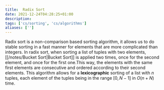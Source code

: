 ```yaml
---
title:  Radix Sort
date: 2021-12-24T04:28:25+01:00
description: 
tags: ['cs/sorting', 'cs/algorithms']
aliases: ['']
---
```

Radix sort is a non-comparison based sorting algorithm, it allows us to do stable sorting in a fast manner for elements that are more complicated than integers. In radix sort, when sorting a list of tuples with two elements, [[/notes/Bucket Sort|Bucket Sort]] is applied two times, once for the second element, and once for the first one.This way, the elements with the same first elements are consecutive and ordered according to their second elements. This algorithm allows for a **lexicographic** sorting of a list with $n$ tuples, each element of the tuples being in the range $[0,N-1]$ in $O(n+N)$ time.